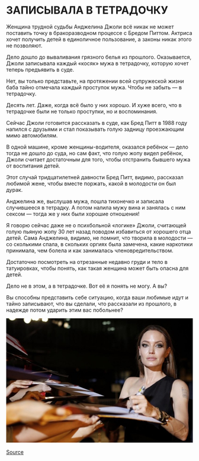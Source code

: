 ЗАПИСЫВАЛА В ТЕТРАДОЧКУ
=======================

Женщина трудной судьбы Анджелина Джоли всё никак не может поставить точку в бракоразводном процессе с Бредом Питтом.
Актриса хочет получить детей в единоличное пользование, а законы никак этого не позволяют.

Дело дошло до вываливания грязного белья из прошлого.
Оказывается, Джоли записывала каждый «косяк» мужа в тетрадочку, которую хочет теперь предъявить в суде.

Нет, вы только представьте, на протяжении всей супружеской жизни баба тайно отмечала каждый проступок мужа. Чтобы не забыть — в тетрадочку.

Десять лет. Даже, когда всё было у них хорошо. И хуже всего, что в тетрадочке были не только проступки, но и воспоминания.

Сейчас Джоли готовится рассказать в суде, как Бред Питт в 1988 году напился с друзьями и стал показывать голую задницу проезжающим мимо автомобилям.

В одной машине, кроме женщины-водителя, оказался ребёнок — дело тогда не дошло до суда, но сам факт, что голую жопу видел ребёнок, Джоли считает достаточным для того, чтобы отстранить бывшего мужа от воспитания детей.

Этот случай тридцатилетней давности Бред Питт, видимо, рассказал любимой жене, чтобы вместе поржать, какой в молодости он был дурак.

Анджелина же, выслушав мужа, пошла тихонечко и записала случившееся в тетрадку. А потом налила мужу вина и занялась с ним сексом — тогда же у них были хорошие отношения!

Я говорю сейчас даже не о психбольной «логике» Джоли, считающей голую пьяную жопу 30 лет назад поводом избавиться от хорошего отца детей.
Сама Анджелина, видимо, не помнит, что творила в молодости — со сколькими спала, в скольких оргиях была замечена, какие наркотики принимала, чем болела и как занималась членовредительством.

Достаточно посмотреть на отрезанные недавно груди и тело в татуировках, чтобы понять, как такая женщина может быть опасна для детей.

Дело не в этом, а в тетрадочке. Вот её я понять не могу. А вы?

Вы способны представить себе ситуацию, когда ваши любимые идут и тайно записывают, что вы сделали, что рассказали из прошлого, в надежде потом ударить этим вас побольнее?

![pic](2019-11-03-21-04-54.jpg)

[Source](https://vk.com/wall-117597266_4516)
